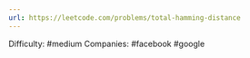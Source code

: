 ```yaml
---
url: https://leetcode.com/problems/total-hamming-distance
---
```


Difficulty: #medium
Companies: #facebook #google